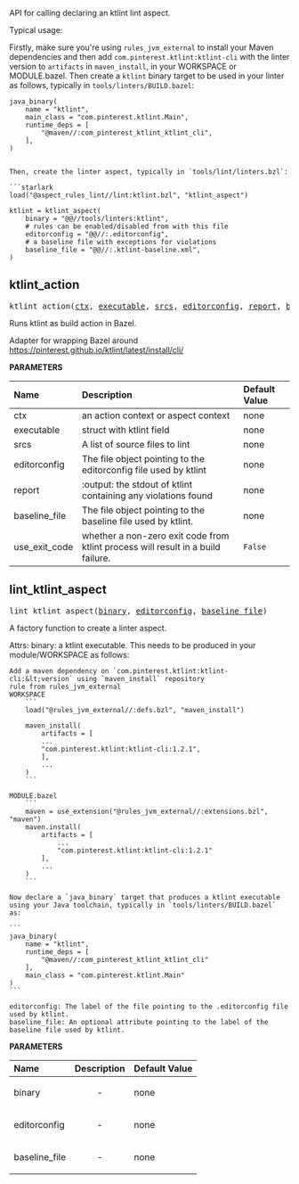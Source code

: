 <!-- Generated with Stardoc: http://skydoc.bazel.build -->

API for calling declaring an ktlint lint aspect.

Typical usage:

Firstly, make sure you're using `rules_jvm_external` to install your Maven dependencies and then add `com.pinterest.ktlint:ktlint-cli` with the linter version to `artifacts` in `maven_install`,
in your WORKSPACE or MODULE.bazel. Then create a `ktlint` binary target to be used in your linter as follows, typically in `tools/linters/BUILD.bazel`:

```
java_binary(
    name = "ktlint",
    main_class = "com.pinterest.ktlint.Main",
    runtime_deps = [
        "@maven//:com_pinterest_ktlint_ktlint_cli",
    ],
)
```

```

Then, create the linter aspect, typically in `tools/lint/linters.bzl`:

```starlark
load("@aspect_rules_lint//lint:ktlint.bzl", "ktlint_aspect")

ktlint = ktlint_aspect(
    binary = "@@//tools/linters:ktlint",
    # rules can be enabled/disabled from with this file
    editorconfig = "@@//:.editorconfig",
    # a baseline file with exceptions for violations
    baseline_file = "@@//:.ktlint-baseline.xml",
)
```


<a id="ktlint_action"></a>

## ktlint_action

<pre>
ktlint_action(<a href="#ktlint_action-ctx">ctx</a>, <a href="#ktlint_action-executable">executable</a>, <a href="#ktlint_action-srcs">srcs</a>, <a href="#ktlint_action-editorconfig">editorconfig</a>, <a href="#ktlint_action-report">report</a>, <a href="#ktlint_action-baseline_file">baseline_file</a>, <a href="#ktlint_action-use_exit_code">use_exit_code</a>)
</pre>

 Runs ktlint as build action in Bazel.

Adapter for wrapping Bazel around
https://pinterest.github.io/ktlint/latest/install/cli/


**PARAMETERS**


| Name  | Description | Default Value |
| :------------- | :------------- | :------------- |
| <a id="ktlint_action-ctx"></a>ctx |  an action context or aspect context   |  none |
| <a id="ktlint_action-executable"></a>executable |  struct with ktlint field   |  none |
| <a id="ktlint_action-srcs"></a>srcs |  A list of source files to lint   |  none |
| <a id="ktlint_action-editorconfig"></a>editorconfig |  The file object pointing to the editorconfig file used by ktlint   |  none |
| <a id="ktlint_action-report"></a>report |  :output:  the stdout of ktlint containing any violations found   |  none |
| <a id="ktlint_action-baseline_file"></a>baseline_file |  The file object pointing to the baseline file used by ktlint.   |  none |
| <a id="ktlint_action-use_exit_code"></a>use_exit_code |  whether a non-zero exit code from ktlint process will result in a build failure.   |  <code>False</code> |


<a id="lint_ktlint_aspect"></a>

## lint_ktlint_aspect

<pre>
lint_ktlint_aspect(<a href="#lint_ktlint_aspect-binary">binary</a>, <a href="#lint_ktlint_aspect-editorconfig">editorconfig</a>, <a href="#lint_ktlint_aspect-baseline_file">baseline_file</a>)
</pre>

A factory function to create a linter aspect.

Attrs:
    binary: a ktlint executable. This needs to be produced in your module/WORKSPACE as follows:

    Add a maven dependency on `com.pinterest.ktlint:ktlint-cli:&lt;version` using `maven_install` repository
    rule from rules_jvm_external
    WORKSPACE
        ```
        load("@rules_jvm_external//:defs.bzl", "maven_install")

        maven_install(
            artifacts = [
            ...
            "com.pinterest.ktlint:ktlint-cli:1.2.1",
            ],
            ...
        )
        ```

    MODULE.bazel
        ```
        maven = use_extension("@rules_jvm_external//:extensions.bzl", "maven")
        maven.install(
            artifacts = [
                ...
                "com.pinterest.ktlint:ktlint-cli:1.2.1"
            ],
            ...
        )
        ```

    Now declare a `java_binary` target that produces a ktlint executable using your Java toolchain, typically in `tools/linters/BUILD.bazel` as:

    ```
    java_binary(
        name = "ktlint",
        runtime_deps = [
            "@maven//:com_pinterest_ktlint_ktlint_cli"
        ],
        main_class = "com.pinterest.ktlint.Main"
    )
    ```

    editorconfig: The label of the file pointing to the .editorconfig file used by ktlint.
    baseline_file: An optional attribute pointing to the label of the baseline file used by ktlint.

**PARAMETERS**


| Name  | Description | Default Value |
| :------------- | :------------- | :------------- |
| <a id="lint_ktlint_aspect-binary"></a>binary |  <p align="center"> - </p>   |  none |
| <a id="lint_ktlint_aspect-editorconfig"></a>editorconfig |  <p align="center"> - </p>   |  none |
| <a id="lint_ktlint_aspect-baseline_file"></a>baseline_file |  <p align="center"> - </p>   |  none |


